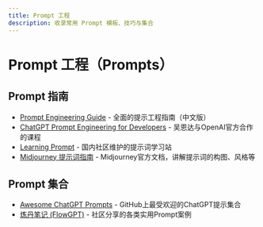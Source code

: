```yaml
---
title: Prompt 工程
description: 收录常用 Prompt 模板、技巧与集合
---
```


# Prompt 工程（Prompts）

## Prompt 指南
- [Prompt Engineering Guide](https://www.promptingguide.ai/zh) - 全面的提示工程指南（中文版）
- [ChatGPT Prompt Engineering for Developers](https://www.deeplearning.ai/short-courses/chatgpt-prompt-engineering-for-developers/) - 吴恩达与OpenAI官方合作的课程
- [Learning Prompt](https://learningprompt.wiki/) - 国内社区维护的提示词学习站
- [Midjourney 提示词指南](https://docs.midjourney.com/docs/prompts) - Midjourney官方文档，讲解提示词的构图、风格等

## Prompt 集合
- [Awesome ChatGPT Prompts](https://github.com/f/awesome-chatgpt-prompts) - GitHub上最受欢迎的ChatGPT提示集合
- [炼丹笔记 (FlowGPT)](https://flowgpt.com/prompt) - 社区分享的各类实用Prompt案例